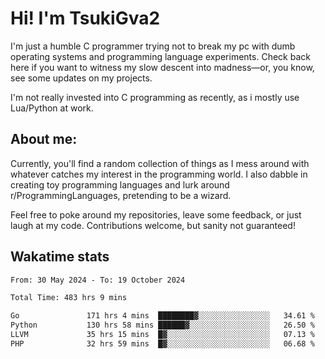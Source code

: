 # Hi! I'm TsukiGva2

I'm just a humble C programmer trying not to break my pc with dumb operating systems and programming language experiments. Check back here if you want to witness my slow descent into madness—or, you know, see some updates on my projects.

I'm not really invested into C programming as recently, as i mostly use Lua/Python at work.

## About me:

Currently, you'll find a random collection of things as I mess around with whatever catches my interest in the programming world. I also dabble in creating toy programming languages and lurk around r/ProgrammingLanguages, pretending to be a wizard.

Feel free to poke around my repositories, leave some feedback, or just laugh at my code. Contributions welcome, but sanity not guaranteed!

## Wakatime stats
<!--START_SECTION:waka-->

```txt
From: 30 May 2024 - To: 19 October 2024

Total Time: 483 hrs 9 mins

Go               171 hrs 4 mins  ████████▓░░░░░░░░░░░░░░░░   34.61 %
Python           130 hrs 58 mins ██████▓░░░░░░░░░░░░░░░░░░   26.50 %
LLVM             35 hrs 15 mins  █▓░░░░░░░░░░░░░░░░░░░░░░░   07.13 %
PHP              32 hrs 59 mins  █▓░░░░░░░░░░░░░░░░░░░░░░░   06.68 %
```

<!--END_SECTION:waka-->
